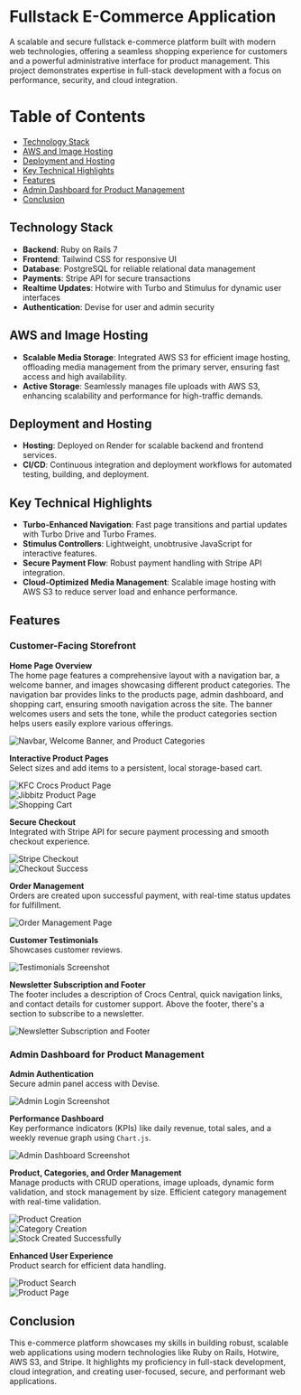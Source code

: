 # Fullstack E-Commerce Application

A scalable and secure fullstack e-commerce platform built with modern web technologies, offering a seamless shopping experience for customers and a powerful administrative interface for product management. This project demonstrates expertise in full-stack development with a focus on performance, security, and cloud integration.

# Table of Contents

- [Technology Stack](#technology-stack)
- [AWS and Image Hosting](#aws-and-image-hosting)
- [Deployment and Hosting](#deployment-and-hosting)
- [Key Technical Highlights](#key-technical-highlights)
- [Features](#features)
- [Admin Dashboard for Product Management](#admin-dashboard-for-product-management)
- [Conclusion](#conclusion)

## Technology Stack

- **Backend**: Ruby on Rails 7
- **Frontend**: Tailwind CSS for responsive UI
- **Database**: PostgreSQL for reliable relational data management
- **Payments**: Stripe API for secure transactions
- **Realtime Updates**: Hotwire with Turbo and Stimulus for dynamic user interfaces
- **Authentication**: Devise for user and admin security

## AWS and Image Hosting

- **Scalable Media Storage**: Integrated AWS S3 for efficient image hosting, offloading media management from the primary server, ensuring fast access and high availability.
- **Active Storage**: Seamlessly manages file uploads with AWS S3, enhancing scalability and performance for high-traffic demands.

## Deployment and Hosting

- **Hosting**: Deployed on Render for scalable backend and frontend services.
- **CI/CD**: Continuous integration and deployment workflows for automated testing, building, and deployment.

## Key Technical Highlights

- **Turbo-Enhanced Navigation**: Fast page transitions and partial updates with Turbo Drive and Turbo Frames.
- **Stimulus Controllers**: Lightweight, unobtrusive JavaScript for interactive features.
- **Secure Payment Flow**: Robust payment handling with Stripe API integration.
- **Cloud-Optimized Media Management**: Scalable image hosting with AWS S3 to reduce server load and enhance performance.

## Features

### Customer-Facing Storefront

**Home Page Overview**  
The home page features a comprehensive layout with a navigation bar, a welcome banner, and images showcasing different product categories. The navigation bar provides links to the products page, admin dashboard, and shopping cart, ensuring smooth navigation across the site. The banner welcomes users and sets the tone, while the product categories section helps users easily explore various offerings.

![Navbar, Welcome Banner, and Product Categories](https://raw.githubusercontent.com/dylanyeung/ecom-platform/main/app/assets/images/home-top.png)

**Interactive Product Pages**  
Select sizes and add items to a persistent, local storage-based cart.

![KFC Crocs Product Page](https://raw.githubusercontent.com/dylanyeung/ecom-platform/main/app/assets/images/kfc-crocs.png)  
![Jibbitz Product Page](https://raw.githubusercontent.com/dylanyeung/ecom-platform/main/app/assets/images/jibbitz-page.png)  
![Shopping Cart](https://raw.githubusercontent.com/dylanyeung/ecom-platform/main/app/assets/images/cart-page.png)

**Secure Checkout**  
Integrated with Stripe API for secure payment processing and smooth checkout experience.

![Stripe Checkout](https://raw.githubusercontent.com/dylanyeung/ecom-platform/main/app/assets/images/stripe-checkout.png)  
![Checkout Success](https://raw.githubusercontent.com/dylanyeung/ecom-platform/main/app/assets/images/checkout-success.png)

**Order Management**  
Orders are created upon successful payment, with real-time status updates for fulfillment.

![Order Management Page](https://raw.githubusercontent.com/dylanyeung/ecom-platform/main/app/assets/images/orders.png)

**Customer Testimonials**  
Showcases customer reviews.

![Testimonials Screenshot](https://raw.githubusercontent.com/dylanyeung/ecom-platform/main/app/assets/images/home-mid.png)

**Newsletter Subscription and Footer**  
The footer includes a description of Crocs Central, quick navigation links, and contact details for customer support. Above the footer, there's a section to subscribe to a newsletter.

![Newsletter Subscription and Footer](https://raw.githubusercontent.com/dylanyeung/ecom-platform/main/app/assets/images/home-bottom.png)

### Admin Dashboard for Product Management

**Admin Authentication**  
Secure admin panel access with Devise.

![Admin Login Screenshot](https://raw.githubusercontent.com/dylanyeung/ecom-platform/main/app/assets/images/sign-in.png)

**Performance Dashboard**  
Key performance indicators (KPIs) like daily revenue, total sales, and a weekly revenue graph using `Chart.js`.

![Admin Dashboard Screenshot](https://raw.githubusercontent.com/dylanyeung/ecom-platform/main/app/assets/images/dashboard.png)

**Product, Categories, and Order Management**  
Manage products with CRUD operations, image uploads, dynamic form validation, and stock management by size. Efficient category management with real-time validation.

![Product Creation](https://raw.githubusercontent.com/dylanyeung/ecom-platform/main/app/assets/images/new-product.png)  
![Category Creation](https://raw.githubusercontent.com/dylanyeung/ecom-platform/main/app/assets/images/new-category.png)  
![Stock Created Successfully](https://raw.githubusercontent.com/dylanyeung/ecom-platform/main/app/assets/images/stock-created.png)

**Enhanced User Experience**  
Product search for efficient data handling.

![Product Search](https://raw.githubusercontent.com/dylanyeung/ecom-platform/main/app/assets/images/product-search.png)  
![Product Page](https://raw.githubusercontent.com/dylanyeung/ecom-platform/main/app/assets/images/products-page.png)

## Conclusion

This e-commerce platform showcases my skills in building robust, scalable web applications using modern technologies like Ruby on Rails, Hotwire, AWS S3, and Stripe. It highlights my proficiency in full-stack development, cloud integration, and creating user-focused, secure, and performant web applications.
